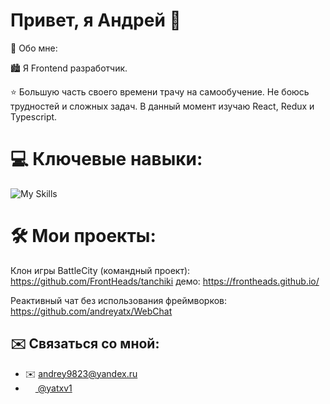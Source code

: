 # Привет, я Андрей 👋

🙍 Обо мне:


🏙️ Я Frontend разработчик.

⭐ Большую часть своего времени трачу на самообучение. Не боюсь трудностей и сложных задач. В данный момент изучаю React, Redux и Typescript.

# 💻 Ключевые навыки:

![My Skills](https://skillicons.dev/icons?i=js,ts,react,redux,jest,html,css)

# 🛠️ Мои проекты:

Клон игры BattleCity (командный проект):
https://github.com/FrontHeads/tanchiki
демо: https://frontheads.github.io/

Реактивный чат без использования фреймворков:
https://github.com/andreyatx/WebChat

## ✉️ Связаться со мной:

* ✉️ andrey9823@yandex.ru
*  <a href="https://t.me/yatxv1"><img src="https://camo.githubusercontent.com/f4b401dd7cd9b7840fd31acafd49e151a80e4c9600bf219934461b96dd98e013/68747470733a2f2f6564656e742e6769746875622e696f2f537570657254696e7949636f6e732f696d616765732f7376672f74656c656772616d2e737667" height="16" width="16" align="center"> @yatxv1</a>
